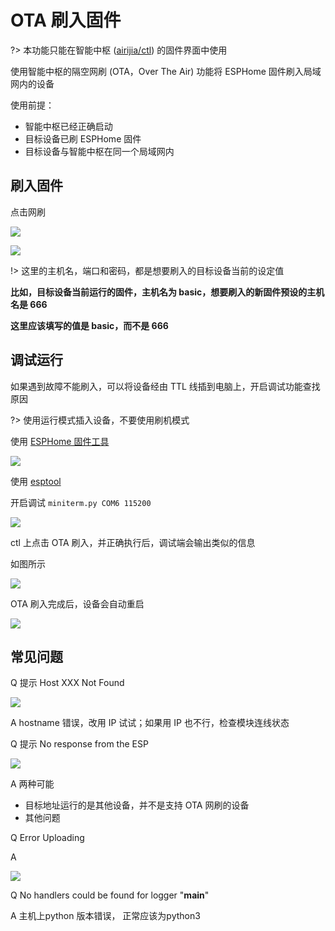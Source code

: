 # OTA 刷入固件

?> 本功能只能在智能中枢 ([airijia/ctl](ctl/)) 的固件界面中使用


使用智能中枢的隔空网刷 (OTA，Over The Air) 功能将 ESPHome 固件刷入局域网内的设备


使用前提：

- 智能中枢已经正确启动
- 目标设备已刷 ESPHome 固件
- 目标设备与智能中枢在同一个局域网内


## 刷入固件

点击网刷

![](https://ws1.sinaimg.cn/large/007fN5Xegy1fwzm9eq0sij30yn0cp74n.jpg)


![](https://ws1.sinaimg.cn/large/007fN5Xegy1fwzmhg6vzhj30ia0eq3yr.jpg)


!> 这里的主机名，端口和密码，都是想要刷入的目标设备当前的设定值

**比如，目标设备当前运行的固件，主机名为 basic，想要刷入的新固件预设的主机名是 666**

**这里应该填写的值是 basic，而不是 666**







## 调试运行

如果遇到故障不能刷入，可以将设备经由 TTL 线插到电脑上，开启调试功能查找原因

?> 使用运行模式插入设备，不要使用刷机模式



使用 [ESPHome 固件工具](diy/flasher)




![](https://ws1.sinaimg.cn/large/007fN5Xegy1fxgt5vwe8rj311u0z2ahj.jpg)



使用 [esptool](diy/esptool)

 

开启调试
`miniterm.py COM6 115200`







![](https://ws1.sinaimg.cn/large/007fN5Xegy1fwzm0k3baej30ns0kf0vo.jpg)


ctl 上点击 OTA 刷入，并正确执行后，调试端会输出类似的信息

如图所示

![](https://ws1.sinaimg.cn/large/007fN5Xegy1fwzm58hv5zj30mk0n2wil.jpg)



OTA 刷入完成后，设备会自动重启

![](https://ws1.sinaimg.cn/large/007fN5Xegy1fwzm6wsl3mj30s90pbdjn.jpg)






## 常见问题



Q 提示 Host XXX Not Found

![](https://ws1.sinaimg.cn/large/007fN5Xegy1fwzlwi5ydxj30m705g0sq.jpg)


A hostname 错误，改用 IP 试试；如果用 IP 也不行，检查模块连线状态



Q 提示 No response from the ESP

![](https://ws1.sinaimg.cn/large/007fN5Xegy1fwzmjd2ophj30n4046t8q.jpg)

A 两种可能
 - 目标地址运行的是其他设备，并不是支持 OTA 网刷的设备
 - 其他问题








Q Error Uploading


A 


![](https://ws1.sinaimg.cn/large/007fN5Xegy1fx8ubbp357j30cx032mx0.jpg)



Q No handlers could be found for logger "__main__"

A 主机上python 版本错误， 正常应该为python3

